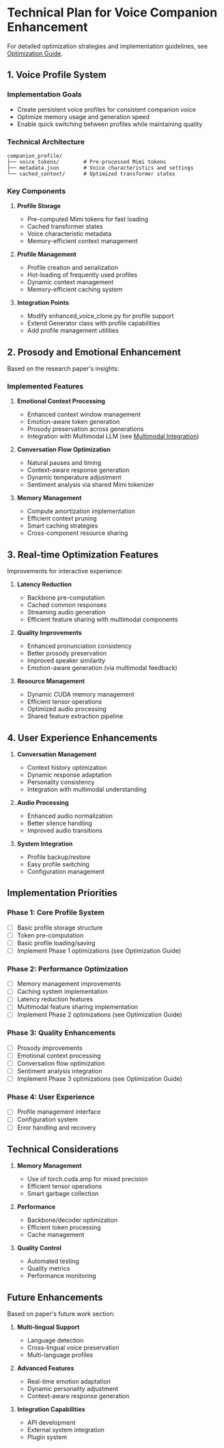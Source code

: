 # Technical Plan for Voice Companion Enhancement

For detailed optimization strategies and implementation guidelines, see [Optimization Guide](OPTIMIZATION_GUIDE.md).

## 1. Voice Profile System
### Implementation Goals
- Create persistent voice profiles for consistent companion voice
- Optimize memory usage and generation speed
- Enable quick switching between profiles while maintaining quality

### Technical Architecture
```
companion_profile/
├── voice_tokens/        # Pre-processed Mimi tokens
├── metadata.json        # Voice characteristics and settings
└── cached_context/      # Optimized transformer states
```

### Key Components
1. **Profile Storage**
   - Pre-computed Mimi tokens for fast loading
   - Cached transformer states
   - Voice characteristic metadata
   - Memory-efficient context management

2. **Profile Management**
   - Profile creation and serialization
   - Hot-loading of frequently used profiles
   - Dynamic context management
   - Memory-efficient caching system

3. **Integration Points**
   - Modify enhanced_voice_clone.py for profile support
   - Extend Generator class with profile capabilities
   - Add profile management utilities

## 2. Prosody and Emotional Enhancement
Based on the research paper's insights:

### Implemented Features
1. **Emotional Context Processing**
   - Enhanced context window management
   - Emotion-aware token generation
   - Prosody preservation across generations
   - Integration with Multimodal LLM (see [Multimodal Integration](MULTIMODAL_INTEGRATION.md))

2. **Conversation Flow Optimization**
   - Natural pauses and timing
   - Context-aware response generation
   - Dynamic temperature adjustment
   - Sentiment analysis via shared Mimi tokenizer

3. **Memory Management**
   - Compute amortization implementation
   - Efficient context pruning
   - Smart caching strategies
   - Cross-component resource sharing

## 3. Real-time Optimization Features
Improvements for interactive experience:

1. **Latency Reduction**
   - Backbone pre-computation
   - Cached common responses
   - Streaming audio generation
   - Efficient feature sharing with multimodal components

2. **Quality Improvements**
   - Enhanced pronunciation consistency
   - Better prosody preservation
   - Improved speaker similarity
   - Emotion-aware generation (via multimodal feedback)

3. **Resource Management**
   - Dynamic CUDA memory management
   - Efficient tensor operations
   - Optimized audio processing
   - Shared feature extraction pipeline

## 4. User Experience Enhancements

1. **Conversation Management**
   - Context history optimization
   - Dynamic response adaptation
   - Personality consistency
   - Integration with multimodal understanding

2. **Audio Processing**
   - Enhanced audio normalization
   - Better silence handling
   - Improved audio transitions

3. **System Integration**
   - Profile backup/restore
   - Easy profile switching
   - Configuration management

## Implementation Priorities

### Phase 1: Core Profile System
- [ ] Basic profile storage structure
- [ ] Token pre-computation
- [ ] Basic profile loading/saving
- [ ] Implement Phase 1 optimizations (see Optimization Guide)

### Phase 2: Performance Optimization
- [ ] Memory management improvements
- [ ] Caching system implementation
- [ ] Latency reduction features
- [ ] Multimodal feature sharing implementation
- [ ] Implement Phase 2 optimizations (see Optimization Guide)

### Phase 3: Quality Enhancements
- [ ] Prosody improvements
- [ ] Emotional context processing
- [ ] Conversation flow optimization
- [ ] Sentiment analysis integration
- [ ] Implement Phase 3 optimizations (see Optimization Guide)

### Phase 4: User Experience
- [ ] Profile management interface
- [ ] Configuration system
- [ ] Error handling and recovery

## Technical Considerations

1. **Memory Management**
   - Use of torch.cuda.amp for mixed precision
   - Efficient tensor operations
   - Smart garbage collection

2. **Performance**
   - Backbone/decoder optimization
   - Efficient token processing
   - Cache management

3. **Quality Control**
   - Automated testing
   - Quality metrics
   - Performance monitoring

## Future Enhancements
Based on paper's future work section:

1. **Multi-lingual Support**
   - Language detection
   - Cross-lingual voice preservation
   - Multi-language profiles

2. **Advanced Features**
   - Real-time emotion adaptation
   - Dynamic personality adjustment
   - Context-aware response generation

3. **Integration Capabilities**
   - API development
   - External system integration
   - Plugin system